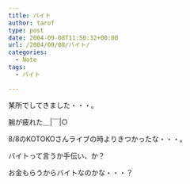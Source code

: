 ```yaml
---
title: バイト
author: tarof
type: post
date: 2004-09-08T11:50:32+00:00
url: /2004/09/08/バイト/
categories:
  - Note
tags:
  - バイト

---
```

某所でしてきました・・・。

腕が疲れた＿|￣|○
  
8/8のKOTOKOさんライブの時よりきつかったな・・・。

バイトって言うか手伝い、か？
  
お金もらうからバイトなのかな・・・？